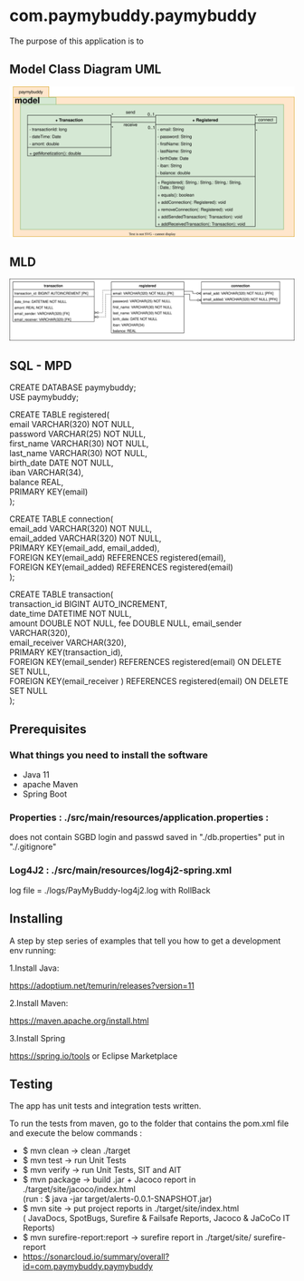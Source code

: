 # com.paymybuddy.paymybuddy
The purpose of this application is to 

## Model Class Diagram UML

![UML Model Classes](./UML/payMyBuddyUML-ModelClasses.svg)

## MLD

![MLD](./UML/payMyBuddyUML-MPD.svg)

## SQL - MPD

CREATE DATABASE paymybuddy;  
USE paymybuddy;  

CREATE TABLE registered(  
   email VARCHAR(320) NOT NULL,  
   password VARCHAR(25) NOT NULL,  
   first_name VARCHAR(30) NOT NULL,  
   last_name VARCHAR(30) NOT NULL,  
   birth_date DATE NOT NULL,  
   iban VARCHAR(34),  
   balance REAL,  
   PRIMARY KEY(email)  
);  

CREATE TABLE connection(  
   email_add VARCHAR(320) NOT NULL,  
   email_added VARCHAR(320) NOT NULL,  
   PRIMARY KEY(email_add, email_added),  
   FOREIGN KEY(email_add) REFERENCES registered(email),  
   FOREIGN KEY(email_added) REFERENCES registered(email)  
);  

CREATE TABLE transaction(  
   transaction_id BIGINT AUTO_INCREMENT,  
   date_time DATETIME NOT NULL,  
   amount DOUBLE NOT NULL,
   fee DOUBLE NULL,
   email_sender VARCHAR(320),  
   email_receiver VARCHAR(320),  
   PRIMARY KEY(transaction_id),  
   FOREIGN KEY(email_sender) REFERENCES registered(email) ON DELETE SET NULL,  
   FOREIGN KEY(email_receiver ) REFERENCES registered(email) ON DELETE SET NULL  
);  

## Prerequisites

### What things you need to install the software

- Java 11
- apache Maven
- Spring Boot

### Properties : ./src/main/resources/application.properties :

does not contain SGBD login and passwd saved in "./db.properties" put in "./.gitignore" 

### Log4J2 : ./src/main/resources/log4j2-spring.xml
log file  = ./logs/PayMyBuddy-log4j2.log with RollBack

## Installing

A step by step series of examples that tell you how to get a development env running:

1.Install Java:

https://adoptium.net/temurin/releases?version=11

2.Install Maven:

https://maven.apache.org/install.html

3.Install Spring

https://spring.io/tools
or Eclipse Marketplace

## Testing

The app has unit tests and integration tests written.

To run the tests from maven, go to the folder that contains the pom.xml file and execute the below commands :

- $ mvn clean		→ clean ./target
- $ mvn test		→ run Unit Tests
- $ mvn verify		→ run Unit Tests, SIT and AIT
- $ mvn package		→ build .jar + Jacoco report in ./target/site/jacoco/index.html  
					(run : $ java -jar target/alerts-0.0.1-SNAPSHOT.jar)
- $ mvn site 		→ put project reports in ./target/site/index.html  
					( JavaDocs, SpotBugs, Surefire & Failsafe Reports, Jacoco & JaCoCo IT Reports)
- $ mvn surefire-report:report → surefire report in	./target/site/ surefire-report
- https://sonarcloud.io/summary/overall?id=com.paymybuddy.paymybuddy






